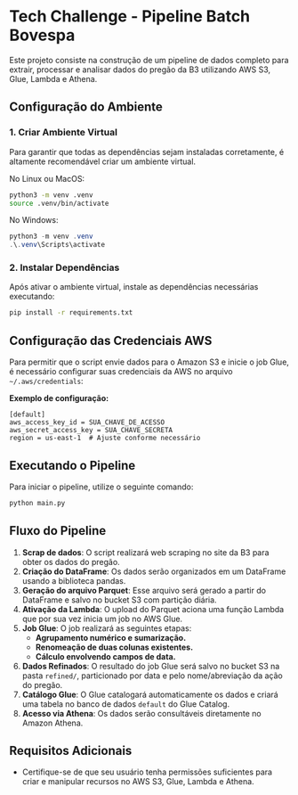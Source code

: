 # Tech Challenge - Pipeline Batch Bovespa

Este projeto consiste na construção de um pipeline de dados completo para extrair, processar e analisar dados do pregão da B3 utilizando AWS S3, Glue, Lambda e Athena.

## Configuração do Ambiente

### 1. Criar Ambiente Virtual
Para garantir que todas as dependências sejam instaladas corretamente, é altamente recomendável criar um ambiente virtual.

No Linux ou MacOS:
```bash
python3 -m venv .venv
source .venv/bin/activate
```

No Windows:
```powershell
python3 -m venv .venv
.\.venv\Scripts\activate
```

### 2. Instalar Dependências
Após ativar o ambiente virtual, instale as dependências necessárias executando:
```bash
pip install -r requirements.txt
```

## Configuração das Credenciais AWS

Para permitir que o script envie dados para o Amazon S3 e inicie o job Glue, é necessário configurar suas credenciais da AWS no arquivo `~/.aws/credentials`:

**Exemplo de configuração:**
```
[default]
aws_access_key_id = SUA_CHAVE_DE_ACESSO
aws_secret_access_key = SUA_CHAVE_SECRETA
region = us-east-1  # Ajuste conforme necessário
```

## Executando o Pipeline

Para iniciar o pipeline, utilize o seguinte comando:
```bash
python main.py
```

## Fluxo do Pipeline

1. **Scrap de dados**: O script realizará web scraping no site da B3 para obter os dados do pregão.
2. **Criação do DataFrame**: Os dados serão organizados em um DataFrame usando a biblioteca pandas.
3. **Geração do arquivo Parquet**: Esse arquivo será gerado a partir do DataFrame e salvo no bucket S3 com partição diária.
4. **Ativação da Lambda**: O upload do Parquet aciona uma função Lambda que por sua vez inicia um job no AWS Glue.
5. **Job Glue**: O job realizará as seguintes etapas:
   - **Agrupamento numérico e sumarização.**
   - **Renomeação de duas colunas existentes.**
   - **Cálculo envolvendo campos de data.**
6. **Dados Refinados**: O resultado do job Glue será salvo no bucket S3 na pasta `refined/`, particionado por data e pelo nome/abreviação da ação do pregão.
7. **Catálogo Glue**: O Glue catalogará automaticamente os dados e criará uma tabela no banco de dados `default` do Glue Catalog.
8. **Acesso via Athena**: Os dados serão consultáveis diretamente no Amazon Athena.

## Requisitos Adicionais

- Certifique-se de que seu usuário tenha permissões suficientes para criar e manipular recursos no AWS S3, Glue, Lambda e Athena.